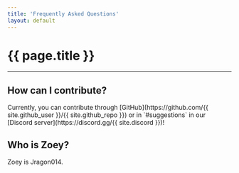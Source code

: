 ```yaml
---
title: 'Frequently Asked Questions'
layout: default
---
```


# {{ page.title }}

<hr>

<h2 ignore-underline>How can I contribute?</h2>
Currently, you can contribute through [GitHub](https://github.com/{{ site.github_user }}/{{ site.github_repo }}) or in `#suggestions` in our [Discord server](https://discord.gg/{{ site.discord }})!

<h2 ignore-underline>Who is Zoey?</h2>
Zoey is Jragon014.

